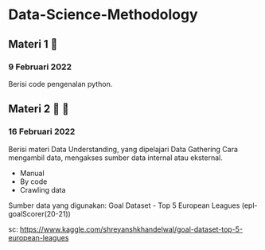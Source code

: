 # Data-Science-Methodology

## Materi 1 	🚀
### 9 Februari 2022
Berisi code pengenalan python.

## Materi 2 	🚀	🚀
### 16 Februari 2022
Berisi materi Data Understanding, yang dipelajari Data Gathering
Cara mengambil data, mengakses sumber data internal atau eksternal.
- Manual
- By code
- Crawling data

Sumber data yang digunakan: Goal Dataset - Top 5 European Leagues (epl-goalScorer(20-21))

sc: https://www.kaggle.com/shreyanshkhandelwal/goal-dataset-top-5-european-leagues
